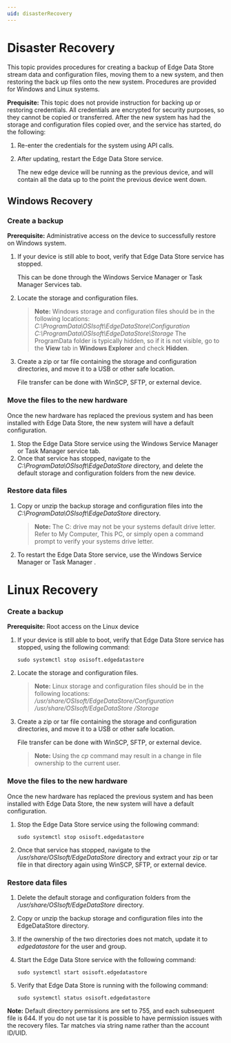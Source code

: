 ```yaml
---
uid: disasterRecovery
---
```


# Disaster Recovery

This topic provides procedures for creating a backup of Edge Data Store stream data and configuration files, moving them to a new system, and then restoring the back up files onto the new system. Procedures are provided for Windows and Linux systems.
 
**Prequisite:**  This topic does not provide instruction for backing up or restoring credentials. All credentials are encrypted for security purposes, so they cannot be copied or transferred. After the new system has had the storage and configuration files copied over, and the service has started, do the following:

1. Re-enter the credentials for the system using API calls. 
2. After updating, restart the Edge Data Store service. 
	
	The new edge device will be running as the previous device, and will contain all the data up to the point the previous device went down.


## Windows Recovery

### Create a backup

**Prerequisite:** Administrative access on the device to successfully restore on Windows system.

1. If your device is still able to boot, verify that Edge Data Store service has stopped. 
	
	This can be done through the Windows Service Manager or Task Manager Services tab.
2. Locate the storage and configuration files.

	> **Note:** Windows storage and configuration files should be in the following locations:
			  _C:\ProgramData\OSIsoft\EdgeDataStore\Configuration_
			  _C:\ProgramData\OSIsoft\EdgeDataStore\Storage_
			  The ProgramData folder is typically hidden, so if it is not visible, go to the **View** tab in **Windows Explorer** and check **Hidden**.

3. Create a zip or tar file containing the storage and configuration directories, and move it to a USB or other safe location. 
	 
	 File transfer can be done with WinSCP, SFTP, or external device.

### Move the files to the new hardware

Once the new hardware has replaced the previous system and has been installed with Edge Data Store, the new system will have a default configuration. 

1. Stop the Edge Data Store service using the Windows Service Manager or Task Manager service tab.
2. Once that service has stopped, navigate to the _C:\ProgramData\OSIsoft\EdgeDataStore_ directory, and delete the default storage and configuration folders from the new device.

### Restore data files

1. Copy or unzip the backup storage and configuration files into the _C:\ProgramData\OSIsoft\EdgeDataStore_ directory.

	> **Note:** The C: drive may not be your systems default drive letter. Refer to My Computer, This PC, or simply open a command prompt to verify your systems drive letter.

2. To restart the Edge Data Store service, use the Windows Service Manager or Task Manager .


# Linux Recovery

### Create a backup

**Prerequisite:** Root access on the Linux device

1. If your device is still able to boot, verify that Edge Data Store service has stopped, using the following command: 

	  ```
	  sudo systemctl stop osisoft.edgedatastore
	  ```

2. Locate the storage and configuration files.

	> **Note:** Linux storage and configuration files should be in the following locations:
			_/usr/share/OSIsoft/EdgeDataStore/Configuration_
			_/usr/share/OSIsoft/EdgeDataStore /Storage_

3. Create a zip or tar file containing the storage and configuration directories, and move it to a USB or other safe location. 

	File transfer can be done with WinSCP, SFTP, or external device.

	> **Note:** Using the _cp_ command may result in a change in file ownership to the current user. 

### Move the files to the new hardware

Once the new hardware has replaced the previous system and has been installed with Edge Data Store, the new system will have a default configuration. 

1. Stop the Edge Data Store service using the following command:

	  ```
	  sudo systemctl stop osisoft.edgedatastore
	  ```

2. Once that service has stopped, navigate to the _/usr/share/OSIsoft/EdgeDataStore_ directory and extract your zip or tar file in that directory again using WinSCP, SFTP, or external device.

### Restore data files

1. Delete the default storage and configuration folders from the _/usr/share/OSIsoft/EdgeDataStore_ directory.
2. Copy or unzip the backup storage and configuration files into the EdgeDataStore directory.
3. If the ownership of the two directories does not match, update it to _edgedatastore_ for the user and group. 
4. Start the Edge Data Store service with the following command:

	  ```
	  sudo systemctl start osisoft.edgedatastore
	  ```

5. Verify that Edge Data Store is running with the following command:

	  ```
	  sudo systemctl status osisoft.edgedatastore
	  ```

  **Note:** Default directory permissions are set to 755, and each subsequent file is 644. If you do not use tar it is possible to have permission issues with the recovery files. Tar matches via string name rather than the account ID/UID.
